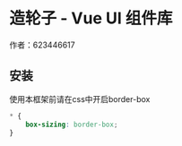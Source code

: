 # 造轮子 - Vue UI  组件库

作者：623446617

## 安装

使用本框架前请在css中开启border-box
```css
* {
    box-sizing: border-box;
}
```
